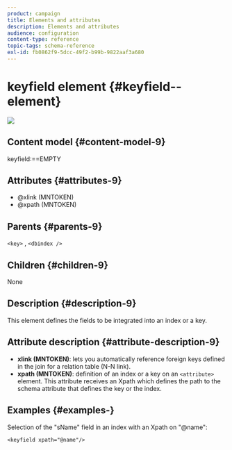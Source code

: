 ```yaml
---
product: campaign
title: Elements and attributes
description: Elements and attributes
audience: configuration
content-type: reference
topic-tags: schema-reference
exl-id: fb0862f9-5dcc-49f2-b99b-9822aaf3a680
---
```

# keyfield element {#keyfield--element}

![](assets/do-not-localize/v7-only.svg)

## Content model {#content-model-9}

keyfield:==EMPTY

## Attributes {#attributes-9}

* @xlink (MNTOKEN)
* @xpath (MNTOKEN)

## Parents {#parents-9}

`<key>`  ,  `<dbindex />`

## Children {#children-9}

None

## Description {#description-9}

This element defines the fields to be integrated into an index or a key.

## Attribute description {#attribute-description-9}

* **xlink (MNTOKEN)**: lets you automatically reference foreign keys defined in the join for a relation table (N-N link).
* **xpath (MNTOKEN)**: definition of an index or a key on an `<attribute>`  element. This attribute receives an Xpath which defines the path to the schema attribute that defines the key or the index.

## Examples {#examples-}

Selection of the "sName" field in an index with an Xpath on "@name":

```
<keyfield xpath="@name"/>
```
